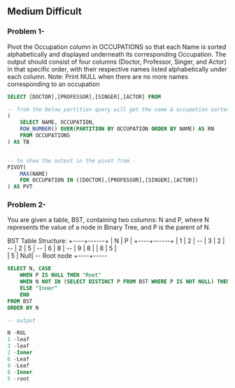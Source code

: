 ## Medium Difficult

### Problem 1- 
Pivot the Occupation column in OCCUPATIONS so that each Name is sorted alphabetically and displayed underneath its corresponding Occupation. The output should consist of four columns (Doctor, Professor, Singer, and Actor) in that specific order, with their respective names listed alphabetically under each column.
Note: Print NULL when there are no more names corresponding to an occupation

```sql
SELECT [DOCTOR],[PROFESSOR],[SINGER],[ACTOR] FROM 

-- from the below partition query will get the name & occupation sorted and partitioned.
(
    SELECT NAME, OCCUPATION,
    ROW_NUMBER() OVER(PARTITION BY OCCUPATION ORDER BY NAME) AS RN
    FROM OCCUPATIONS
) AS TB


-- to show the output in the pivot from -
PIVOT(
    MAX(NAME)
    FOR OCCUPATION IN ([DOCTOR],[PROFESSOR],[SINGER],[ACTOR])
) AS PVT

```

### Problem 2- 
You are given a table, BST, containing two columns: N and P, where N represents the value of a node in Binary Tree, and P is the parent of N.

BST Table Structure:
+----+------+
| N  |  P  |
+----+------+
| 1  | 2   |  -- 
| 3  | 2   |  -- 
| 2  | 5   |  -- 
| 6  | 8   |  -- 
| 9  | 8   |
| 8  | 5   |  
| 5  | Null| -- Root node
+----+-----

```sql
SELECT N, CASE
    WHEN P IS NULL THEN "Root"
    WHEN N NOT IN (SELECT DISTINCT P FROM BST WHERE P IS NOT NULL) THEN "Leaf"
    ELSE "Inner"
    END
FROM BST
ORDER BY N

-- output

N -ROL
1 -leaf
3 -leaf
2 -Inner
6 -Leaf
9 -Leaf
8 -Inner
5 -root

```